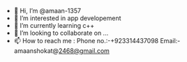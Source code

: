 - 👋 Hi, I’m @amaan-1357
- 👀 I’m interested in app developement
- 🌱 I’m currently learning c++
- 💞️ I’m looking to collaborate on ...
- 📫 How to reach me : Phone no.:-+923314437098
                       Email:- amaanshokat@2468@gmail.com
<!---
amaan-1357/amaan-1357 is a ✨ special ✨ repository because its `README.md` (this file) appears on your GitHub profile.
You can click the Preview link to take a look at your changes.
--->
